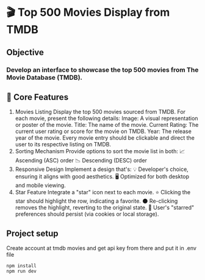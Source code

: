 # 🎬 Top 500 Movies Display from TMDB
## Objective
### Develop an interface to showcase the top 500 movies from The Movie Database (TMDB).

## 🌟 Core Features
1. Movies Listing
Display the top 500 movies sourced from TMDB.
For each movie, present the following details:
Image: A visual representation or poster of the movie.
Title: The name of the movie.
Current Rating: The current user rating or score for the movie on TMDB.
Year: The release year of the movie.
Every movie entry should be clickable and direct the user to its respective listing on TMDB.
2. Sorting Mechanism
Provide options to sort the movie list in both:
📈 Ascending (ASC) order
📉 Descending (DESC) order
3. Responsive Design
Implement a design that's:
💡 Developer's choice, ensuring it aligns with good aesthetics.
🖥️ Optimized for both desktop and mobile viewing.
4. Star Feature
Integrate a "star" icon next to each movie.
⭐ Clicking the star should highlight the row, indicating a favorite.
🌑 Re-clicking removes the highlight, reverting to the original state.
🍪 User's "starred" preferences should persist (via cookies or local storage).



## Project setup

Create account at tmdb movies and get api key from there and put it in .env file

```
npm install
npm run dev
```

